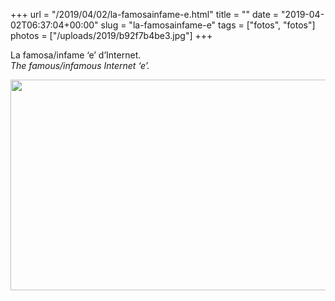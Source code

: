 +++
url = "/2019/04/02/la-famosainfame-e.html"
title = ""
date = "2019-04-02T06:37:04+00:00"
slug = "la-famosainfame-e"
tags = ["fotos", "fotos"]
photos = ["/uploads/2019/b92f7b4be3.jpg"]
+++

La famosa/infame ‘e’ d’Internet.<br>
<i>The famous/infamous Internet ‘e’.</i>


<img src="/uploads/2019/b92f7b4be3.jpg" width="600" height="337" alt="" />
